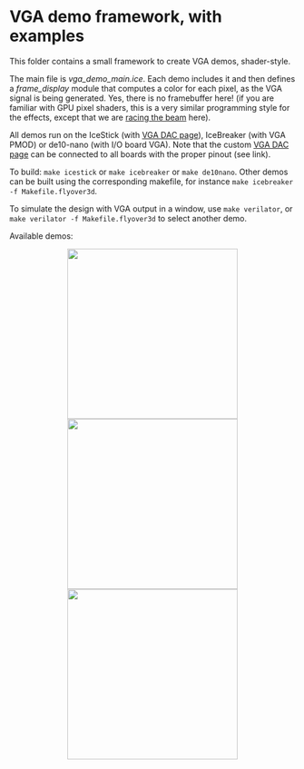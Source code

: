 # VGA demo framework, with examples

This folder contains a small framework to create VGA demos, shader-style.

The main file is *vga_demo_main.ice*. Each demo includes it and then defines a
*frame_display* module that computes a color for each pixel, as the VGA signal
is being generated. Yes, there is no framebuffer here! 
(if you are familiar with GPU pixel shaders, this is a very similar programming style for the effects, except that we are [racing the beam](https://en.wikipedia.org/wiki/Racing_the_Beam) here).

All demos run on the IceStick (with [VGA DAC page](../DIYVGA.md)), IceBreaker (with VGA PMOD) or de10-nano (with I/O board VGA). Note that the custom [VGA DAC page](../DIYVGA.md) can be connected to all boards with the proper pinout (see link).

To build: `make icestick` or `make icebreaker` or `make de10nano`.
Other demos can be built using the corresponding makefile, for instance `make icebreaker -f Makefile.flyover3d`.

To simulate the design with VGA output in a window, use `make verilator`, or `make verilator -f Makefile.flyover3d` to select another demo.

Available demos:
<p align="center">
  <img width="300" src="vga_demo_copperbars.png">
  <img width="300" src="vga_demo_flyover3d.png">
  <img width="300" src="vga_demo_rototex.png">
</p>
